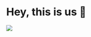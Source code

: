 # Hey, this is us 🌱


![](https://user-images.githubusercontent.com/7868679/177674945-50eab86e-18c3-4256-97a3-b83a4045db8e.png)



